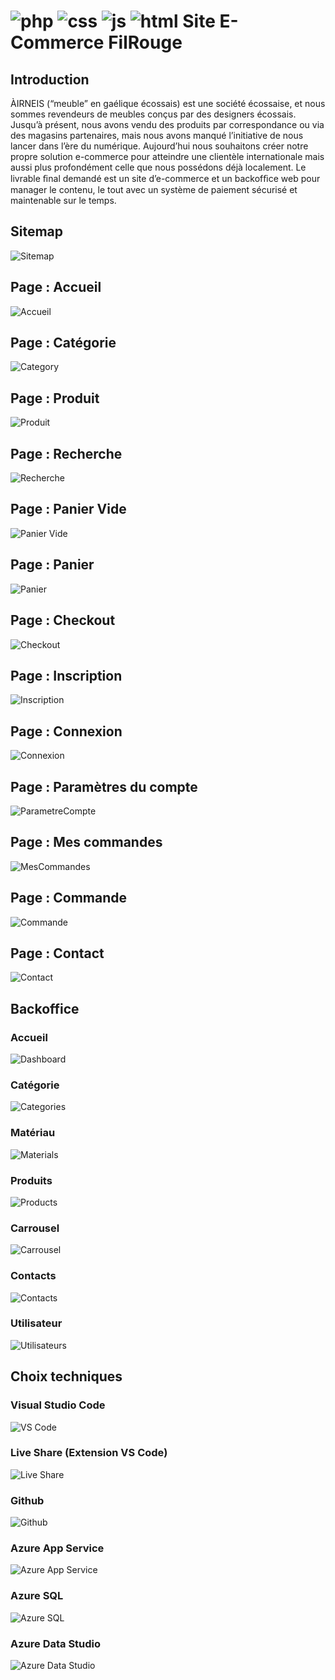 # ![php](https://img.shields.io/badge/Php-8993BE?style=for-the-badge&logo=php&logoColor=white) ![css](https://img.shields.io/badge/CSS3-1572B6?style=for-the-badge&logo=css3&logoColor=white) ![js](https://img.shields.io/badge/JavaScript-323330?style=for-the-badge&logo=javascript&logoColor=F7DF1E) ![html](https://img.shields.io/badge/HTML5-E34F26?style=for-the-badge&logo=html5&logoColor=white) Site E-Commerce FilRouge

## Introduction
ÀIRNEIS (“meuble” en gaélique écossais) est une société écossaise, et nous sommes revendeurs de meubles conçus par des designers écossais.
Jusqu’à présent, nous avons vendu des produits par correspondance ou via des magasins partenaires, mais nous avons manqué l’initiative de nous lancer dans l’ère du numérique.
Aujourd’hui nous souhaitons créer notre propre solution e-commerce pour atteindre une clientèle internationale mais aussi plus profondément celle que nous possédons déjà localement.
Le livrable ﬁnal demandé est un site d’e-commerce et un backofﬁce web pour manager le contenu, le tout avec un système de paiement sécurisé et maintenable sur le temps.

## Sitemap
![Sitemap](/img/sitemap.png)

## Page : Accueil
![Accueil](/img/accueil.png)

## Page : Catégorie
![Category](/img/category.png)

## Page : Produit
![Produit](/img/produit.png)

## Page : Recherche
![Recherche](/img/recherche.png)

## Page : Panier Vide
![Panier Vide](/img/paniervide.png)

## Page : Panier
![Panier](/img/panier.png)

## Page : Checkout
![Checkout](/img/checkout.png)

## Page : Inscription
![Inscription](/img/inscription.png)

## Page : Connexion
![Connexion](/img/connexion.png)

## Page : Paramètres du compte
![ParametreCompte](/img/parametrecompte.png)

## Page : Mes commandes
![MesCommandes](/img/mescommandes.png)

## Page : Commande
![Commande](/img/commande.png)

## Page : Contact
![Contact](/img/contact.png)

## Backoffice
### Accueil
![Dashboard](/img/dashboard.png)

### Catégorie
![Categories](/img/categories.png)

### Matériau
![Materials](/img/materials.png)

### Produits
![Products](/img/products.png)

### Carrousel
![Carrousel](/img/carousel.png)

### Contacts
![Contacts](/img/contacts.png)

### Utilisateur
![Utilisateurs](/img/users.png)

## Choix techniques
### Visual Studio Code
![VS Code](/img/vscode.png)

### Live Share (Extension VS Code)
![Live Share](/img/liveshare.png)

### Github
![Github](/img/github.png)

### Azure App Service
![Azure App Service](/img/appservice.png)

### Azure SQL
![Azure SQL](/img/sql.png)

### Azure Data Studio
![Azure Data Studio](/img/datastudio.png)